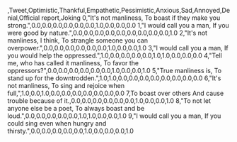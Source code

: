 ,Tweet,Optimistic,Thankful,Empathetic,Pessimistic,Anxious,Sad,Annoyed,Denial,Official report,Joking
0,"It's not manliness, To boast if they make you strong.",0.0,0.0,0.0,0.0,0.0,0.0,1.0,0.0,0.0,0.0
1,"I would call you a man, If you were good by nature.",0.0,0.0,0.0,0.0,0.0,0.0,0.0,0.0,0.0,1.0
2,"It's not manliness, I think, To strangle someone you can overpower.",0.0,0.0,0.0,0.0,0.0,0.0,1.0,0.0,0.0,1.0
3,"I would call you a man, If you would help the oppressed.",1.0,0.0,0.0,0.0,0.0,1.0,1.0,0.0,0.0,0.0
4,"Tell me, who has called it manliness, To favor the oppressors?",0.0,0.0,0.0,0.0,0.0,0.0,1.0,0.0,0.0,1.0
5,"True manliness is, To stand up for the downtrodden.",1.0,1.0,0.0,0.0,0.0,0.0,0.0,0.0,0.0,0.0
6,"It's not manliness, To sing and rejoice when full,",1.0,0.0,1.0,0.0,0.0,0.0,0.0,0.0,0.0,0.0
7,To boast over others And cause trouble because of it.,0.0,0.0,0.0,0.0,0.0,0.0,1.0,0.0,0.0,1.0
8,"To not let anyone else be a poet, To always boast and be loud.",0.0,0.0,0.0,0.0,0.0,1.0,1.0,0.0,0.0,1.0
9,"I would call you a man, If you could sing even when hungry and thirsty.",0.0,0.0,0.0,0.0,0.0,1.0,0.0,0.0,0.0,1.0
